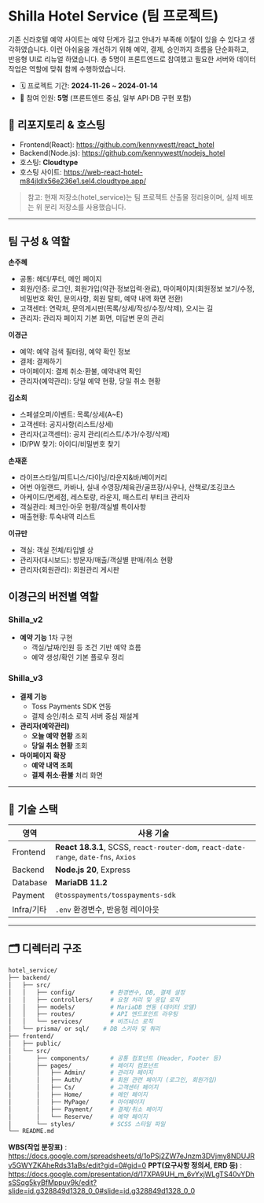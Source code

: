 # Shilla Hotel Service (팀 프로젝트)

기존 신라호텔 예약 사이트는 예약 단계가 길고 안내가 부족해 이탈이 있을 수 있다고 생각하였습니다.
이런 아쉬움을 개선하기 위해 예약, 결제, 승인까지 흐름을 단순화하고, 반응형 UI로 리뉴얼 하였습니다.
총 5명이 프론트엔드로 참여했고 필요한 서버와 데이터 작업은 역할에 맞춰 함께 수행하였습니다.

- 🗓 프로젝트 기간: **2024-11-26 ~ 2024-01-14**
- 👥 참여 인원: **5명** (프론트엔드 중심, 일부 API·DB 구현 포함)

## 🔗 리포지토리 & 호스팅

- Frontend(React): <https://github.com/kennywestt/react_hotel>  
- Backend(Node.js): <https://github.com/kennywestt/nodejs_hotel>  
- 호스팅: **Cloudtype**  
- 호스팅 사이트: <https://web-react-hotel-m84jldlx56e236e1.sel4.cloudtype.app/>

> 참고: 현재 저장소(hotel_service)는 팀 프로젝트 산출물 정리용이며, 실제 배포는 위 분리 저장소를 사용했습니다.

---
## 팀 구성 & 역할

**손주혜**
- 공통: 헤더/푸터, 메인 페이지
- 회원/인증: 로그인, 회원가입(약관·정보입력·완료), 마이페이지(회원정보 보기/수정, 비밀번호 확인, 문의사항, 회원 탈퇴, 예약 내역 화면 전환)
- 고객센터: 연락처, 문의게시판(목록/상세/작성/수정/삭제), 오시는 길
- 관리자: 관리자 페이지 기본 화면, 미답변 문의 관리

**이경근**
- 예약: 예약 검색 필터링, 예약 확인 정보
- 결제: 결제하기
- 마이페이지: 결제 취소·환불, 예약내역 확인
- 관리자(예약관리): 당일 예약 현황, 당일 취소 현황

**김소희**
- 스페셜오퍼/이벤트: 목록/상세(A~E)
- 고객센터: 공지사항(리스트/상세)
- 관리자(고객센터): 공지 관리(리스트/추가/수정/삭제)
- ID/PW 찾기: 아이디/비밀번호 찾기

**손재훈**
- 라이프스타일/피트니스/다이닝/라운지&바/베이커리
- 어번 아일랜드, 카바나, 실내 수영장/체육관/골프장/사우나, 산책로/조깅코스
- 아케이드/면세점, 레스토랑, 라운지, 패스트리 부티크
관리자
- 객실관리: 체크인·아웃 현황/객실별 특이사항
- 매출현황: 투숙내역 리스트


**이규만**
- 객실: 객실 전체/타입별 상
- 관리자(대시보드): 방문자/매출/객실별 판매/취소 현황
- 관리자(회원관리): 회원관리 게시판


## 이경근의 버전별 역할

### Shilla_v2
- **예약 기능** 1차 구현
  - 객실/날짜/인원 등 조건 기반 예약 흐름
  - 예약 생성/확인 기본 플로우 정리

### Shilla_v3
- **결제 기능**
  - Toss Payments SDK 연동
  - 결제 승인/취소 로직 서버 중심 재설계
- **관리자(예약관리)**
  - **오늘 예약 현황** 조회
  - **당일 취소 현황** 조회
- **마이페이지 확장**
  - **예약 내역 조회**
  - **결제 취소·환불** 처리 화면

---

## 🧰 기술 스택

| 영역 | 사용 기술 |
|---|---|
| Frontend | **React 18.3.1**, SCSS, `react-router-dom`, `react-date-range`, `date-fns`, `Axios` |
| Backend | **Node.js 20**, Express |
| Database | **MariaDB 11.2** |
| Payment | `@tosspayments/tosspayments-sdk` |
| Infra/기타 | `.env` 환경변수, 반응형 레이아웃 |

---

## 🗂 디렉터리 구조
```bash
hotel_service/
├── backend/
│   ├── src/
│   │   ├── config/          # 환경변수, DB, 결제 설정
│   │   ├── controllers/     # 요청 처리 및 응답 로직
│   │   ├── models/          # MariaDB 연동 (데이터 모델)
│   │   ├── routes/          # API 엔드포인트 라우팅
│   │   └── services/        # 비즈니스 로직
│   └── prisma/ or sql/    # DB 스키마 및 쿼리
├── frontend/
│   ├── public/
│   └── src/
│       ├── components/      # 공통 컴포넌트 (Header, Footer 등)
│       ├── pages/           # 페이지 컴포넌트
│       │   ├── Admin/       # 관리자 페이지
│       │   ├── Auth/        # 회원 관련 페이지 (로그인, 회원가입)
│       │   ├── Cs/          # 고객센터 페이지
│       │   ├── Home/        # 메인 페이지
│       │   ├── MyPage/      # 마이페이지
│       │   ├── Payment/     # 결제/취소 페이지
│       │   └── Reserve/     # 예약 페이지
│       └── styles/          # SCSS 스타일 파일
└── README.md
```

**WBS(작업 분장표)** : <https://docs.google.com/spreadsheets/d/1oPSj2ZW7eJnzm3DVjmy8NDUJRv5GWYZKAheRds31aBs/edit?gid=0#gid=0>
**PPT(요구사항 정의서, ERD 등)** : <https://docs.google.com/presentation/d/17XPA9UH_m_6vYxjWLgTS40vYDhsSSqg5kyBfMppuy9k/edit?slide=id.g328849d1328_0_0#slide=id.g328849d1328_0_0>
